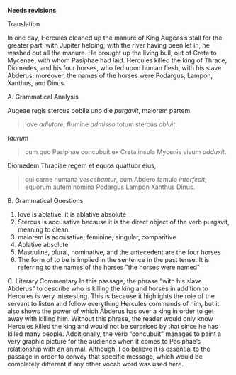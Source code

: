 **Needs revisions**

Translation

In one day, Hercules cleaned up the manure of King Augeas’s stall for the greater part, with Jupiter helping; with the river having been let in, he washed out all the manure.
He brought up the living bull, out of Crete to Mycenae, with whom Pasiphae had laid.
Hercules killed the king of Thrace, Diomedes, and his four horses, who fed upon human flesh, with his slave Abderus; moreover, the names of the horses were Podargus, Lampon, Xanthus, and Dinus. 

A. Grammatical Analysis

Augeae regis stercus bobile uno die *purgavit*,
maiorem partem 
>Iove *adiutore*; 
>flumine *admisso* 
totum stercus *abluit*. 

*taurum* 
>cum quo Pasiphae concubuit 
ex Creta insula Mycenis vivum *adduxit*.

Diomedem Thraciae regem et equos quattuor eius, 
>qui carne humana *vescebantur*, 
cum Abdero famulo *interfecit*; 
equorum autem nomina Podargus Lampon Xanthus Dinus.

B. Grammatical Questions
1. Iove is ablative, it is ablative absolute
2. Stercus is accusative because it is the direct object of the verb purgavit, meaning to clean.
3. maiorem is accusative, feminine, singular, comparitive
4. Ablative absolute
5. Masculine, plural, nominative, and the antecedent are the four horses
6. The form of to be is implied in the sentence in the past tense. It is referring to the names of the horses "the horses were named"

C. Literary Commentary 
In this passage, the phrase “with his slave Abderus” to describe who 
is killing the king and horses in addition to Hercules is very interesting. 
This is because it highlights the role of the servant to listen and follow everything 
Hercules commands of him, but it also shows the power of which 
Abderus has over a king in order to get away with killing him. 
Without this phrase, the reader would only know Hercules killed the 
king and would not be surprised by that since he has killed many people. 
Additionally, the verb “concubuit” manages to paint a very graphic picture 
for the audience when it comes to Pasiphae’s relationship with an animal. 
Although, I do believe it is essential to the passage in order to convey that specific message, 
which would be completely different if any other vocab word was used here.
